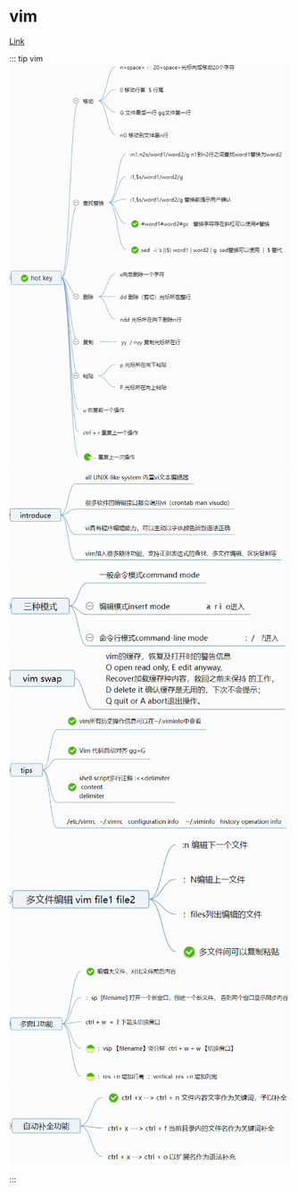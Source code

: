 # vim


[Link](https://naotu.baidu.com/file/99447674b30b6583360c3020214323d2)

::: tip vim
![Img](./FILES/vim.md/img-20220711144157.png)
![Img](./FILES/vim.md/img-20220711144225.png)
![Img](./FILES/vim.md/img-20220711144244.png)
![Img](./FILES/vim.md/img-20220711144253.png)
![Img](./FILES/vim.md/img-20220711144300.png)
![Img](./FILES/vim.md/img-20220711144308.png)
![Img](./FILES/vim.md/img-20220711144314.png)
![Img](./FILES/vim.md/img-20220711144325.png)

:::


